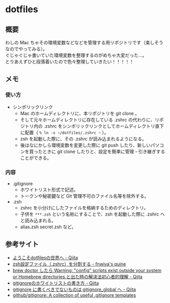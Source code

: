 # dotfiles
## 概要
わしの Mac ちゃその環境変数などなどを管理する用リポジトリです（楽しそうなのでやってみる）。  
ぐじゃぐじゃ書いていた環境変数を整理するのがめちゃ大変だった…。  
とりあえずひと段落着いたので色々整理していきたい！！！！！

## メモ
### 使い方
- シンボリックリンク
    - Mac のホームディレクトリに、本リポジトリを git clone 。
    - そして元々ホームディレクトリに存在している .zshrc の代わりに、リポジトリ内の .zshrc をシンボリックリンクとしてホームディレクトリ直下に配置（ `% ln -s ~/dotfiles/.zshrc ~` ）。
    - zsh を起動した際に、その .zshrc が読み込まれるようになる。
    - 後はなにかしら環境変数を変更した際に git push したり、新しいパソコンを買ったときに git clone したりと、設定を簡単に管理・引き継ぎすることができる。

### 内容
- .gitignore
    - ホワイトリスト形式で記述。
    - トークンや秘密鍵など Git 管理不可のファイル名等を除外する。
- .zsh
    - zshrc を小分けにしたファイルを格納するためのディレクトリ。
    - 子供を `***.zsh` という名称にすることで、zsh を起動した際に .zshrc へと読み込まれる。
    - alias.zsh secret.zsh など。

## 参考サイト
- [ようこそdotfilesの世界へ - Qiita](https://qiita.com/yutakatay/items/c6c7584d9795799ee164)
- [zsh設定ファイル（.zshrc）を分割する - fnwiya's quine](http://fnwiya.hatenablog.com/entry/2015/11/03/191902)
- [brew doctor したら Warning: "config" scripts exist outside your system or Homebrew directories.と出た時の解決法初心者的理解 - Qiita](https://qiita.com/yutoman027/items/ae11bf22bdbcd645c92a)
- [gitignoreのホワイトリストの書き方 - Qiita](https://qiita.com/sventouz/items/574bd67c7e43fff10546)
- [gitignore に書くべきでないものは gitignore_global へ - Qiita](https://qiita.com/elzup/items/4c92a2abdab56db3fb4e)
- [github/gitignore: A collection of useful .gitignore templates](https://github.com/github/gitignore)